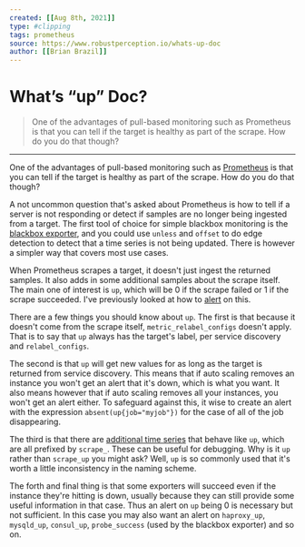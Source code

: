 ```yaml
---
created: [[Aug 8th, 2021]]
type: #clipping
tags: prometheus 
source: https://www.robustperception.io/whats-up-doc
author: [[Brian Brazil]] 
---
```

# What’s “up” Doc?

> One of the advantages of pull-based monitoring such as Prometheus is that you can tell if the target is healthy as part of the scrape. How do you do that though?

---
One of the advantages of pull-based monitoring such as [Prometheus](https://prometheus.io/) is that you can tell if the target is healthy as part of the scrape. How do you do that though?

A not uncommon question that's asked about Prometheus is how to tell if a server is not responding or detect if samples are no longer being ingested from a target. The first tool of choice for simple blackbox monitoring is the [blackbox exporter](https://github.com/prometheus/blackbox_exporter), and you could use `unless` and `offset` to do edge detection to detect that a time series is not being updated. There is however a simpler way that covers most use cases.

When Prometheus scrapes a target, it doesn't just ingest the returned samples. It also adds in some additional samples about the scrape itself. The main one of interest is `up`, which will be 0 if the scrape failed or 1 if the scrape succeeded. I've previously looked at how to [alert](https://www.robustperception.io/alerting-on-down-instances/) on this.

There are a few things you should know about `up`. The first is that because it doesn't come from the scrape itself, `metric_relabel_configs` doesn't apply. That is to say that `up` always has the target's label, per service discovery and `relabel_configs`.

The second is that `up` will get new values for as long as the target is returned from service discovery. This means that if auto scaling removes an instance you won't get an alert that it's down, which is what you want. It also means however that if auto scaling removes all your instances, you won't get an alert either. To safeguard against this, it wise to create an alert with the expression `absent(up{job="myjob"})` for the case of all of the job disappearing.

The third is that there are [additional time series](https://prometheus.io/docs/concepts/jobs_instances/#automatically-generated-labels-and-time-series) that behave like `up`, which are all prefixed by `scrape_`. These can be useful for debugging. Why is it `up` rather than `scrape_up` you might ask? Well, `up` is so commonly used that it's worth a little inconsistency in the naming scheme.

The forth and final thing is that some exporters will succeed even if the instance they're hitting is down, usually because they can still provide some useful information in that case. Thus an alert on `up` being 0 is necessary but not sufficient. In this case you may also want an alert on `haproxy_up`, `mysqld_up`, `consul_up`, `probe_success` (used by the blackbox exporter) and so on.
